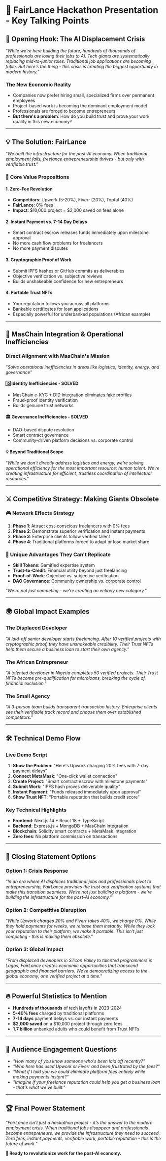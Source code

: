 # 🎤 FairLance Hackathon Presentation - Key Talking Points

## 🚨 **Opening Hook: The AI Displacement Crisis**

*"While we're here building the future, hundreds of thousands of professionals are losing their jobs to AI. Tech giants are systematically replacing mid-to-junior roles. Traditional job applications are becoming futile. But here's the thing - this crisis is creating the biggest opportunity in modern history."*

### **The New Economic Reality**
- Companies now prefer hiring small, specialized firms over permanent employees
- Project-based work is becoming the dominant employment model
- Professionals are forced to become entrepreneurs
- **But there's a problem**: How do you build trust and prove your work quality in this new economy?

---

## 💡 **The Solution: FairLance**

*"We built the infrastructure for the post-AI economy. When traditional employment fails, freelance entrepreneurship thrives - but only with verifiable trust."*

### **🎯 Core Value Propositions**

#### **1. Zero-Fee Revolution**
- **Competitors**: Upwork (5-20%), Fiverr (20%), Toptal (40%)
- **FairLance**: 0% fees
- **Impact**: $10,000 project = $2,000 saved on fees alone

#### **2. Instant Payment vs. 7-14 Day Delays**
- Smart contract escrow releases funds immediately upon milestone approval
- No more cash flow problems for freelancers
- No more payment disputes

#### **3. Cryptographic Proof of Work**
- Submit IPFS hashes or GitHub commits as deliverables
- Objective verification vs. subjective reviews
- Builds unshakeable confidence for new entrepreneurs

#### **4. Portable Trust NFTs**
- Your reputation follows you across all platforms
- Bankable certificates for loan applications
- Especially powerful for underbanked populations (African example)

---

## 🔗 **MasChain Integration & Operational Inefficiencies**

### **Direct Alignment with MasChain's Mission**
*"Solve operational inefficiencies in areas like logistics, identity, energy, and governance"*

#### **🆔 Identity Inefficiencies - SOLVED**
- MasChain e-KYC + DID integration eliminates fake profiles
- Fraud-proof identity verification
- Builds genuine trust networks

#### **🏛️ Governance Inefficiencies - SOLVED**
- DAO-based dispute resolution
- Smart contract governance
- Community-driven platform decisions vs. corporate control

#### **💡 Beyond Traditional Scope**
*"While we don't directly address logistics and energy, we're solving operational efficiency for the most important resource: human talent. We're creating infrastructure for efficient, trustless coordination of intellectual resources."*

---

## ⚔️ **Competitive Strategy: Making Giants Obsolete**

### **🎮 Network Effects Strategy**
1. **Phase 1**: Attract cost-conscious freelancers with 0% fees
2. **Phase 2**: Demonstrate superior verification and instant payments  
3. **Phase 3**: Enterprise clients follow verified talent
4. **Phase 4**: Traditional platforms forced to adapt or lose market share

### **🚀 Unique Advantages They Can't Replicate**
- **Skill Tokens**: Gamified expertise system
- **Trust-to-Credit**: Financial utility beyond just freelancing
- **Proof-of-Work**: Objective vs. subjective verification
- **DAO Governance**: Community ownership vs. corporate control

*"We're not just competing - we're creating an entirely new category."*

---

## 🌍 **Global Impact Examples**

### **The Displaced Developer**
*"A laid-off senior developer starts freelancing. After 10 verified projects with cryptographic proof, they have unshakeable credibility. Their Trust NFTs help them secure a business loan to start their own agency."*

### **The African Entrepreneur** 
*"A talented developer in Nigeria completes 50 verified projects. Their Trust NFTs become pre-qualification for microloans, breaking the cycle of financial exclusion."*

### **The Small Agency**
*"A 3-person team builds transparent transaction history. Enterprise clients see their verifiable track record and choose them over established competitors."*

---

## 🛠️ **Technical Demo Flow**

### **Live Demo Script**
1. **Show the Problem**: "Here's Upwork charging 20% fees with 7-day payment delays"
2. **Connect MetaMask**: "One-click wallet connection"
3. **Create Project**: "Smart contract escrow with milestone payments"
4. **Submit Work**: "IPFS hash proves deliverable quality"
5. **Instant Payment**: "Funds released immediately upon approval"
6. **Show Trust NFT**: "Portable reputation that builds credit score"

### **Key Technical Highlights**
- **Frontend**: Next.js 14 + React 18 + TypeScript
- **Backend**: Express.js + MongoDB + MasChain integration
- **Blockchain**: Solidity smart contracts + MetaMask integration
- **Zero fees**: No platform commission on transactions

---

## 🎯 **Closing Statement Options**

### **Option 1: Crisis Response**
*"In an era where AI displaces traditional jobs and professionals pivot to entrepreneurship, FairLance provides the trust and verification systems that make this transition seamless. We're not just building a platform - we're building the infrastructure for the post-AI economy."*

### **Option 2: Competitive Disruption**
*"While Upwork charges 20% and Fiverr takes 40%, we charge 0%. While they hold payments for weeks, we release them instantly. While they lock your reputation to their platform, we make it portable. This isn't just competing - this is making them obsolete."*

### **Option 3: Global Impact**
*"From displaced developers in Silicon Valley to talented programmers in Lagos, FairLance creates economic opportunities that transcend geographic and financial barriers. We're democratizing access to the global economy, one verified project at a time."*

---

## 🔥 **Powerful Statistics to Mention**

- **Hundreds of thousands** of tech layoffs in 2023-2024
- **5-40% fees** charged by traditional platforms
- **7-14 days** payment delays vs. our instant payments
- **$2,000 saved** on a $10,000 project through zero fees
- **1.7 billion** unbanked adults who could benefit from Trust NFTs

---

## 🎪 **Audience Engagement Questions**

- *"How many of you know someone who's been laid off recently?"*
- *"Who here has used Upwork or Fiverr and been frustrated by the fees?"*
- *"What if I told you we could eliminate platform fees entirely while making payments instant?"*
- *"Imagine if your freelance reputation could help you get a business loan - that's what we've built."*

---

## 🏆 **Final Power Statement**

*"FairLance isn't just a hackathon project - it's the answer to the modern employment crisis. When traditional jobs disappear and professionals become entrepreneurs, we provide the infrastructure they need to succeed. Zero fees, instant payments, verifiable work, portable reputation - this is the future of work."*

**🚀 Ready to revolutionize work for the post-AI economy.**
